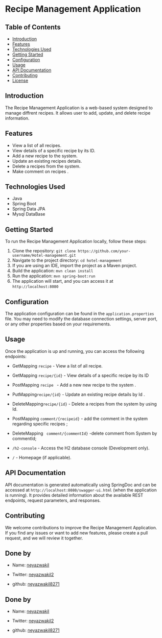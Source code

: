 # Recipe Management Application


## Table of Contents
- [Introduction](#introduction)
- [Features](#features)
- [Technologies Used](#technologies-used)
- [Getting Started](#getting-started)
- [Configuration](#configuration)
- [Usage](#usage)
- [API Documentation](#api-documentation)
- [Contributing](#contributing)
- [License](#license)

## Introduction

The Recipe Management Application is a web-based system designed to manage diffrent recipes. It allows user to add, update, and delete recipe information.

## Features

- View a list of all recipes.
- View details of a specific recipe by its ID.
- Add a new recipe to the system.
- Update an existing recipes details.
- Delete a recipes from the system.
- Make  comment  on  recipes .


## Technologies Used

- Java
- Spring Boot
- Spring Data JPA
- Mysql DataBase


## Getting Started

To run the Recipe Management Application locally, follow these steps:

1. Clone the repository: `git clone https://github.com/your-username/Hotel-management.git`
2. Navigate to the project directory: `cd hotel-management`
3. If you are using an IDE, import the project as a Maven project.
4. Build the application: `mvn clean install`
5. Run the application: `mvn spring-boot:run`
6. The application will start, and you can access it at `http://localhost:8080`

## Configuration

The application configuration can be found in the `application.properties` file. You may need to modify the database connection settings, server port, or any other properties based on your requirements.

## Usage

Once the application is up and running, you can access the following endpoints:

- GetMapping `recipe` - View a list of all recipe.
- GetMapping `recipe/{id}` - View details of a specific recipe by its ID 
- PostMapping `recipe ` - Add a new new recipe to the system .
- PutMapping`recipe/{id}` - Update an existing recipe details by Id .
- DeleteMapping`recipe/{id}` - Delete a recipes from the system by using Id.
- PostMapping `comment/{recipeid}` - add the comment in the system regarding specific recipes  ;
- DeleteMapping ` comment/{commentId}` -delete comment from System by commentId;

- `/h2-console` - Access the H2 database console (Development only).
- `/` - Homepage (if applicable).

## API Documentation

API documentation is generated automatically using SpringDoc and can be accessed at `http://localhost:8080/swagger-ui.html` (when the application is running). It provides detailed information about the available REST endpoints, request parameters, and responses.

## Contributing

We welcome contributions to improve the Recipe  Management Application. If you find any issues or want to add new features, please create a pull request, and we will review it together.




## Done by 

- Name: [neyazwakil](https://github.com/Neyazwakil/gitassign)

- Twitter: [neyazwakil2](https://twitter.com/your_twitter_id)
- github:  [neyazwakil8271](https://github.com/)


## Done by 

- Name: [neyazwakil](https://github.com/Neyazwakil/gitassign)

- Twitter: [neyazwakil2](https://twitter.com/your_twitter_id)
- github:  [neyazwakil8271](https://github.com/)

